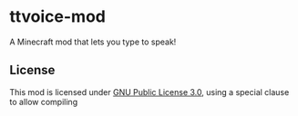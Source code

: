 # ttvoice-mod
A Minecraft mod that lets you type to speak!

## License
This mod is licensed under [GNU Public License 3.0](./LICENSE), using a special clause to allow compiling
